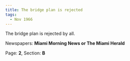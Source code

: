 ```yaml
---  
title: The bridge plan is rejected  
tags:  
  - Nov 1966  
---  
```

  
The bridge plan is rejected by all.  
  
Newspapers: **Miami Morning News or The Miami Herald**  
  
Page: **2**, Section: **B** 
